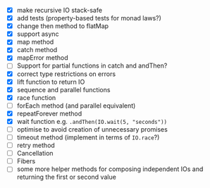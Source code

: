 - [x] make recursive IO stack-safe
- [x] add tests (property-based tests for monad laws?)
- [x] change then method to flatMap
- [x] support async
- [X] map method
- [X] catch method
- [X] mapError method
- [ ] Support for partial functions in catch and andThen?
- [X] correct type restrictions on errors
- [x] lift function to return IO
- [x] sequence and parallel functions
- [x] race function
- [ ] forEach method (and parallel equivalent)
- [x] repeatForever method
- [x] wait function e.g. `.andThen(IO.wait(5, "seconds"))`
- [ ] optimise to avoid creation of unnecessary promises
- [ ] timeout method (implement in terms of `IO.race`?)
- [ ] retry method
- [ ] Cancellation
- [ ] Fibers
- [ ] some more helper methods for composing independent IOs and returning the first or second value
